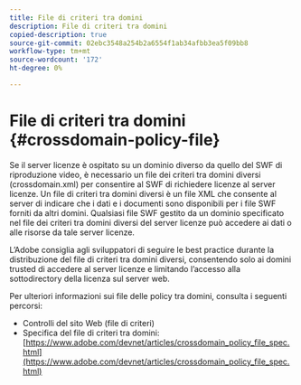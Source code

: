 ```yaml
---
title: File di criteri tra domini
description: File di criteri tra domini
copied-description: true
source-git-commit: 02ebc3548a254b2a6554f1ab34afbb3ea5f09bb8
workflow-type: tm+mt
source-wordcount: '172'
ht-degree: 0%

---
```


# File di criteri tra domini {#crossdomain-policy-file}

Se il server licenze è ospitato su un dominio diverso da quello del SWF di riproduzione video, è necessario un file dei criteri tra domini diversi (crossdomain.xml) per consentire al SWF di richiedere licenze al server licenze. Un file di criteri tra domini diversi è un file XML che consente al server di indicare che i dati e i documenti sono disponibili per i file SWF forniti da altri domini. Qualsiasi file SWF gestito da un dominio specificato nel file dei criteri tra domini diversi del server licenze può accedere ai dati o alle risorse da tale server licenze.

L’Adobe consiglia agli sviluppatori di seguire le best practice durante la distribuzione del file di criteri tra domini diversi, consentendo solo ai domini trusted di accedere al server licenze e limitando l’accesso alla sottodirectory della licenza sul server web.

Per ulteriori informazioni sui file delle policy tra domini, consulta i seguenti percorsi:

* Controlli del sito Web (file di criteri)
* Specifica del file di criteri tra domini: [https://www.adobe.com/devnet/articles/crossdomain_policy_file_spec.html](https://www.adobe.com/devnet/articles/crossdomain_policy_file_spec.html)
